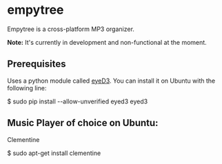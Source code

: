 # empytree
Empytree is a cross-platform MP3 organizer.

**Note:** It's currently in development and non-functional at the moment.

## Prerequisites
Uses a python module called [eyeD3](http://eyed3.nicfit.net/). You can install it on Ubuntu with the following line:

  $ sudo pip install --allow-unverified eyed3 eyed3

## Music Player of choice on Ubuntu:
Clementine

  $ sudo apt-get install clementine
